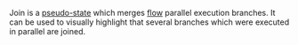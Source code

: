 Join is a [pseudo-state](PseudoState.html) which merges [flow](Flow.html) parallel execution branches.
It can be used to visually highlight that several branches which were executed in parallel are joined.

